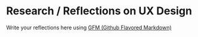 # Research / Reflections on UX Design

Write your reflections here using [GFM (Github Flavored Markdown)](https://github.github.com/gfm/)


